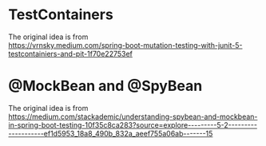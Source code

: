 # TestContainers

The original idea is from  
https://vrnsky.medium.com/spring-boot-mutation-testing-with-junit-5-testcontainiers-and-pit-1f70e22753ef

# @MockBean and @SpyBean

The original idea is from  
https://medium.com/stackademic/understanding-spybean-and-mockbean-in-spring-boot-testing-10f35c8ca283?source=explore---------5-2--------------------ef1d5953_18a8_490b_832a_aeef755a06ab-------15